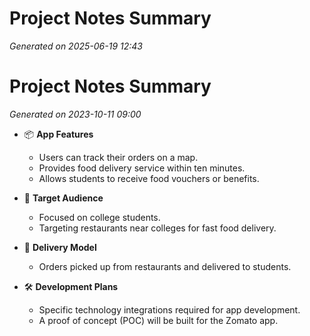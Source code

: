 # Project Notes Summary

*Generated on 2025-06-19 12:43*

# Project Notes Summary

*Generated on 2023-10-11 09:00*

- 📦 **App Features**
  - Users can track their orders on a map.
  - Provides food delivery service within ten minutes.
  - Allows students to receive food vouchers or benefits.

- 🎯 **Target Audience**
  - Focused on college students.
  - Targeting restaurants near colleges for fast food delivery.

- 🚚 **Delivery Model**
  - Orders picked up from restaurants and delivered to students.

- 🛠️ **Development Plans**
  - Specific technology integrations required for app development.
  - A proof of concept (POC) will be built for the Zomato app.
